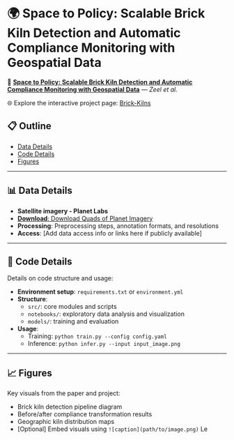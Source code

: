# **🌍 Space to Policy: Scalable Brick Kiln Detection and Automatic Compliance Monitoring with Geospatial Data**

📄 [**Space to Policy: Scalable Brick Kiln Detection and Automatic Compliance Monitoring with Geospatial Data**](https://arxiv.org/pdf/2412.04065) — *Zeel et al.*

🌐 Explore the interactive project page: [Brick-Kilns](https://sustainability-lab.github.io/brick-kilns)


## 📋 Outline

- [Data Details](#-data-details)
- [Code Details](#-code-details)
- [Figures](#-figures)

---

## 📊 Data Details

- **Satellite imagery - Planet Labs**
- [**Download**: Download Quads of Planet Imagery](download_planet_quads.ipynb)
- **Processing**: Preprocessing steps, annotation formats, and resolutions
- **Access**: [Add data access info or links here if publicly available]

---

## 🧠 Code Details

Details on code structure and usage:
- **Environment setup**: `requirements.txt` or `environment.yml`
- **Structure**:
  - `src/`: core modules and scripts
  - `notebooks/`: exploratory data analysis and visualization
  - `models/`: training and evaluation
- **Usage**:
  - Training: `python train.py --config config.yaml`
  - Inference: `python infer.py --input input_image.png`

---

## 📈 Figures

Key visuals from the paper and project:
- Brick kiln detection pipeline diagram
- Before/after compliance transformation results
- Geographic kiln distribution maps
- [Optional] Embed visuals using `![caption](path/to/image.png)`
Le
